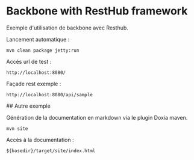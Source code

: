 # Backbone with RestHub framework

Exemple d'utilisation de backbone avec Resthub.

Lancement automatique :

	mvn clean package jetty:run
	
Accès url de test :

	http://localhost:8080/
	
Façade rest exemple :

	http://localhost:8080/api/sample
	



## Autre exemple

Génération de la documentation en markdown via le plugin Doxia maven.

	mvn site
	
Accès à la documentation :

	${basedir}/target/site/index.html
	

	

